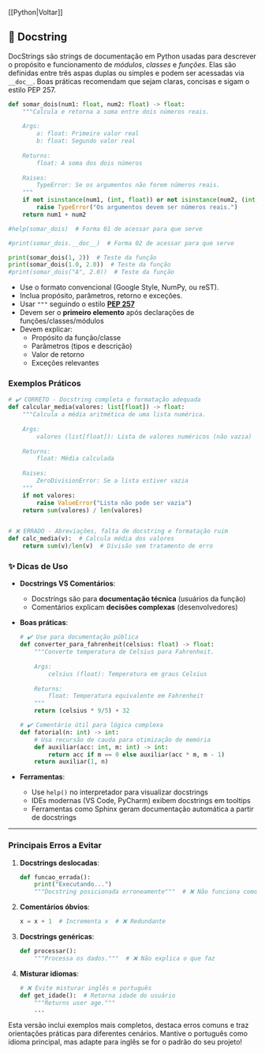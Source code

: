 [[Python|Voltar]]

## 📌 Docstring

DocStrings são strings de documentação em Python usadas para descrever o propósito e funcionamento de *módulos*, *classes* e *funções*. Elas são definidas entre três aspas duplas ou simples e podem ser acessadas via `__doc__`. Boas práticas recomendam que sejam claras, concisas e sigam o estilo PEP 257.

```Python
def somar_dois(num1: float, num2: float) -> float:
    """Calcula e retorna a soma entre dois números reais.
    
    Args:
        a: float: Primeiro valor real
        b: float: Segundo valor real
    
    Returns:
        float: A soma dos dois números
    
    Raises:
        TypeError: Se os argumentos não forem números reais.
    """
    if not isinstance(num1, (int, float)) or not isinstance(num2, (int, float)): # isinstance verifica se o valor é do tipo especificado, primeiro argumento é o valor, segundo argumento é o tipo
        raise TypeError("Os argumentos devem ser números reais.")
    return num1 + num2

#help(somar_dois)  # Forma 01 de acessar para que serve

#print(somar_dois.__doc__)  # Forma 02 de acessar para que serve

print(somar_dois(1, 2))  # Teste da função
print(somar_dois(1.0, 2.0))  # Teste da função
#print(somar_dois("A", 2.0))  # Teste da função
```

- Use o formato convencional (Google Style, NumPy, ou reST).
- Inclua propósito, parâmetros, retorno e exceções.
- Usar `"""` seguindo o estilo **[PEP 257](https://peps.python.org/pep-0257/)**
- Devem ser o **primeiro elemento** após declarações de funções/classes/módulos
- Devem explicar:
     - Propósito da função/classe
     - Parâmetros (tipos e descrição)
     - Valor de retorno
     - Exceções relevantes

### Exemplos Práticos

```python
# ✔️ CORRETO - Docstring completa e formatação adequada
def calcular_media(valores: list[float]) -> float:
    """Calcula a média aritmética de uma lista numérica.
    
    Args:
        valores (list[float]): Lista de valores numéricos (não vazia)
    
    Returns:
        float: Média calculada
        
    Raises:
        ZeroDivisionError: Se a lista estiver vazia
    """
    if not valores:
        raise ValueError("Lista não pode ser vazia")
    return sum(valores) / len(valores)


# ❌ ERRADO - Abreviações, falta de docstring e formatação ruim
def calc_media(v):  # Calcula média dos valores
    return sum(v)/len(v)  # Divisão sem tratamento de erro
```

### ✨ Dicas de Uso

- **Docstrings VS Comentários**:
  - Docstrings são para **documentação técnica** (usuários da função)
  - Comentários explicam **decisões complexas** (desenvolvedores)

- **Boas práticas**:
  ```python
  # ✔️ Use para documentação pública
  def converter_para_fahrenheit(celsius: float) -> float:
      """Converte temperatura de Celsius para Fahrenheit.
      
      Args:
          celsius (float): Temperatura em graus Celsius
          
      Returns:
          float: Temperatura equivalente em Fahrenheit
      """
      return (celsius * 9/5) + 32

  # ✔️ Comentário útil para lógica complexa
  def fatorial(n: int) -> int:
      # Usa recursão de cauda para otimização de memória
      def auxiliar(acc: int, m: int) -> int:
          return acc if m == 0 else auxiliar(acc * m, m - 1)
      return auxiliar(1, n)
  ```

- **Ferramentas**:
  - Use `help()` no interpretador para visualizar docstrings
  - IDEs modernas (VS Code, PyCharm) exibem docstrings em tooltips
  - Ferramentas como Sphinx geram documentação automática a partir de docstrings

---

### Principais Erros a Evitar

1. **Docstrings deslocadas**:
   ```python
   def funcao_errada():
       print("Executando...")
       """Docstring posicionada erroneamente"""  # ❌ Não funciona como documentação
   ```

2. **Comentários óbvios**:
   ```python
   x = x + 1  # Incrementa x  # ❌ Redundante
   ```

3. **Docstrings genéricas**:
   ```python
   def processar():
       """Processa os dados."""  # ❌ Não explica o que faz
   ```

4. **Misturar idiomas**:
   ```python
   # ❌ Evite misturar inglês e português
   def get_idade():  # Retorna idade do usuário
       """Returns user age."""
       ...
   ```

Esta versão inclui exemplos mais completos, destaca erros comuns e traz orientações práticas para diferentes cenários. Mantive o português como idioma principal, mas adapte para inglês se for o padrão do seu projeto!